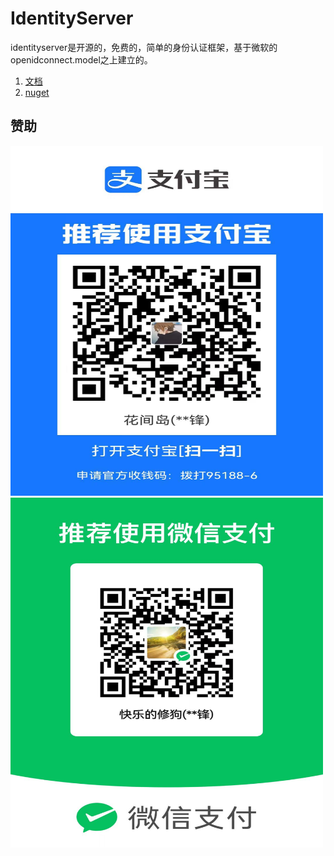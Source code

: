 # IdentityServer

identityserver是开源的，免费的，简单的身份认证框架，基于微软的openidconnect.model之上建立的。

1. [文档](https://github.com/1448376744/IdentityServer/wiki)
2. [nuget](https://www.nuget.org/packages/Soul.IdentityServer/)

## 赞助

<img src="/images/aliyun-pay.jpg" width="500" height="560" /> <img src="/images/wechat-pay.jpg" width="500" height="560" />
